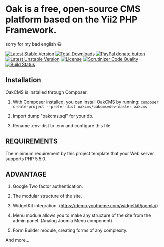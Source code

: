 Oak is a free, open-source CMS platform based on the Yii2 PHP Framework.
============================

sorry for my bad english 😃

[![Latest Stable Version](https://poser.pugx.org/oakcms/oakcms/v/stable)](https://packagist.org/packages/oakcms/oakcms)
[![Total Downloads](https://poser.pugx.org/oakcms/oakcms/downloads)](https://packagist.org/packages/oakcms/oakcms)
[![PayPal donate button](https://img.shields.io/badge/paypal-donate-yellow.svg)](https://www.paypal.com/cgi-bin/webscr?cmd=_donations&business=legionerblack%40yandex%2eru&lc=UA&item_name=oakcms&currency_code=USD&bn=PP%2dDonationsBF%3abtn_donateCC_LG%2egif%3aNonHosted "Donate once-off to this project using Paypal")
[![Latest Unstable Version](https://poser.pugx.org/oakcms/oakcms/v/unstable)](https://packagist.org/packages/oakcms/oakcms)
[![License](https://poser.pugx.org/oakcms/oakcms/license)](https://packagist.org/packages/oakcms/oakcms)
[![Scrutinizer Code Quality](https://scrutinizer-ci.com/g/oakcms/oakcms/badges/quality-score.png?b=master)](https://scrutinizer-ci.com/g/oakcms/oakcms/?branch=master)
[![Build Status](https://scrutinizer-ci.com/g/oakcms/oakcms/badges/build.png?b=master)](https://scrutinizer-ci.com/g/oakcms/oakcms/build-status/master)

Installation
------------
OakCMS is installed through Composer.

1) With Composer installed, you can install OakCMS by running:
`composer create-project --prefer-dist oakcms/oakcms=dev-master oakcms`

2) Import dump "oakcms.sql" for your db.

3) Rename .env-dist to .env and configure this file

REQUIREMENTS
------------

The minimum requirement by this project template that your Web server supports PHP 5.5.0.

ADVANTAGE
---------
1) Google Two factor authentication.

2) The modular structure of the site.

3) WidgetKit integration. (https://demo.yootheme.com/widgetkit/joomla/)

4) Menu module allows you to make any structure of the site from the admin panel. (Analog Joomla Menu component)

5) Form Builder module, creating forms of any complexity.

And more...

